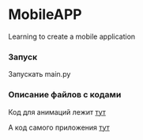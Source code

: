 # MobileAPP
Learning to create a mobile application


### Запуск
Запускать main.py

### Описание файлов с кодами
Код для анимаций лежит [тут](https://github.com/MrUDDoff/MobileAPP/blob/master/CallScreen/uix/screens/baseclass/callscreen.py)

А код самого приложения [тут](https://github.com/MrUDDoff/MobileAPP/blob/master/CallScreen/uix/screens/kv/callscreen.kv)
